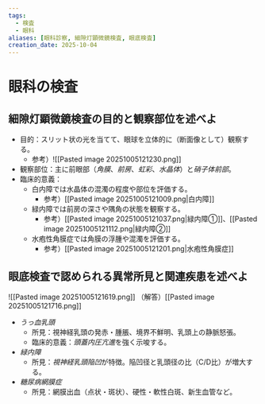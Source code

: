 ```yaml
---
tags:
  - 検査
  - 眼科
aliases: [眼科診察, 細隙灯顕微鏡検査, 眼底検査]
creation_date: 2025-10-04
---
```

# 眼科の検査
## 細隙灯顕微鏡検査の目的と観察部位を述べよ
- 目的：スリット状の光を当てて、眼球を立体的に（断面像として）観察する。
	- 参考）![[Pasted image 20251005121230.png]]
- 観察部位：主に前眼部（*角膜*、*前房*、*虹彩*、*水晶体*）と*硝子体前部*。
- 臨床的意義：
	- 白内障では水晶体の混濁の程度や部位を評価する。
		- 参考）[[Pasted image 20251005121009.png|白内障]]
	- 緑内障では前房の深さや隅角の状態を観察する。
		- 参考）[[Pasted image 20251005121037.png|緑内障①]]、[[Pasted image 20251005121112.png|緑内障②]]
	- 水疱性角膜症では角膜の浮腫や混濁を評価する。
		- 参考）[[Pasted image 20251005121201.png|水疱性角膜症]]

## 眼底検査で認められる異常所見と関連疾患を述べよ
![[Pasted image 20251005121619.png]]
（解答）[[Pasted image 20251005121716.png]]
- *うっ血乳頭*
	- 所見：視神経乳頭の発赤・腫脹、境界不鮮明、乳頭上の静脈怒張。
	- 臨床的意義：*頭蓋内圧亢進*を強く示唆する。
- *緑内障*
	- 所見：*視神経乳頭陥凹*が特徴。陥凹径と乳頭径の比（C/D比）が増大する。
- *糖尿病網膜症*
	- 所見：網膜出血（点状・斑状）、硬性・軟性白斑、新生血管など。